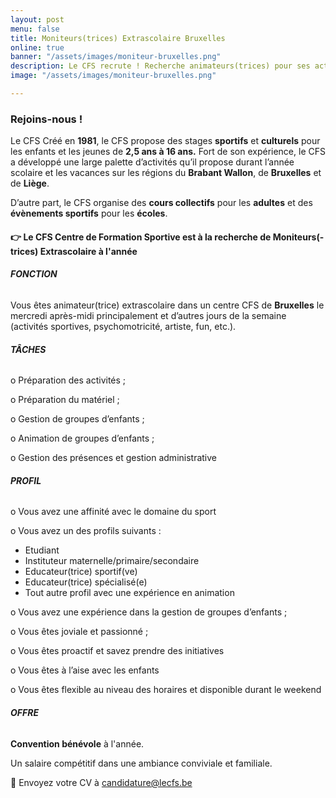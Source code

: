 ```yaml
---
layout: post
menu: false
title: Moniteurs(trices) Extrascolaire Bruxelles
online: true
banner: "/assets/images/moniteur-bruxelles.png"
description: Le CFS recrute ! Recherche animateurs(trices) pour ses activités extrascolaires
image: "/assets/images/moniteur-bruxelles.png"

---
```

### Rejoins-nous !

Le CFS Créé en **1981**, le CFS propose des stages **sportifs** et **culturels** pour les enfants et les jeunes de **2,5 ans à 16 ans.** Fort de son expérience, le CFS a développé une large palette d’activités qu’il propose durant l’année scolaire et les vacances sur les régions du **Brabant Wallon**, de **Bruxelles** et de **Liège**.

D’autre part, le CFS organise des **cours collectifs** pour les **adultes** et des **évènements sportifs** pour les **écoles**.

#### 👉 Le CFS Centre de Formation Sportive est à la recherche de **Moniteurs(-trices) Extrascolaire à l'année**

###### **FONCTION**

Vous êtes animateur(trice) extrascolaire dans un centre CFS de **Bruxelles** le mercredi après-midi principalement et d’autres jours de la semaine (activités sportives, psychomotricité, artiste, fun, etc.).

###### **TÂCHES**

o Préparation des activités ;

o Préparation du matériel ;

o Gestion de groupes d’enfants ;

o Animation de groupes d’enfants ;

o Gestion des présences et gestion administrative

###### **PROFIL**

o Vous avez une affinité avec le domaine du sport

o Vous avez un des profils suivants :

* Etudiant
* Instituteur maternelle/primaire/secondaire
* Educateur(trice) sportif(ve)
* Educateur(trice) spécialisé(e)
* Tout autre profil avec une expérience en animation

o Vous avez une expérience dans la gestion de groupes d’enfants ;

o Vous êtes joviale et passionné ;

o Vous êtes proactif et savez prendre des initiatives

o Vous êtes à l’aise avec les enfants

o Vous êtes flexible au niveau des horaires et disponible durant le weekend

###### **OFFRE**

**Convention bénévole** à l'année.

Un salaire compétitif dans une ambiance conviviale et familiale.

📩 Envoyez votre CV à candidature@lecfs.be